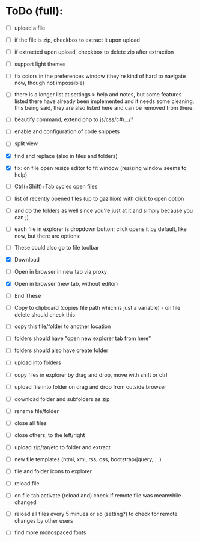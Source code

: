 # ToDo (full):
- [ ] upload a file
- [ ] if the file is zip, checkbox to extract it upon upload
- [ ] if extracted upon upload, checkbox to delete zip after extraction
- [ ] support light themes
- [ ] fix colors in the preferences window (they're kind of hard to navigate now, though not impossible)
- [ ] there is a longer list at settings > help and notes, but some features listed there have already been implemented and it needs some cleaning. this being said, they are also listed here and can be removed from there:

- [ ] beautify command, extend php to js/css/c#/.../?
- [ ] enable and configuration of code snippets
- [ ] split view
- [x] find and replace (also in files and folders)
- [x] fix: on file open resize editor to fit window (resizing window seems to help)
- [ ] Ctrl(+Shift)+Tab cycles open files
- [ ] list of recently opened files (up to gazillion) with click to open option
- [ ] and do the folders as well since you're just at it and simply because you can ;)
- [ ] each file in explorer is dropdown button; click opens it by default, like now, but there are options:
- [ ] These could also go to file toolbar
- [x] Download
- [ ] Open in browser in new tab via proxy
- [x] Open in browser (new tab, without editor)
- [ ] End These
- [ ] Copy to clipboard (copies file path which is just a variable) - on file delete should check this
- [ ] copy this file/folder to another location
- [ ] folders should have "open new explorer tab from here"
- [ ] folders should also have create folder
- [ ] upload into folders
- [ ] copy files in explorer by drag and drop, move with shift or ctrl
- [ ] upload file into folder on drag and drop from outside browser
- [ ] download folder and subfolders as zip
- [ ] rename file/folder
- [ ] close all files
- [ ] close others, to the left/right
- [ ] upload zip/tar/etc to folder and extract
- [ ] new file templates (html, xml, rss, css, bootstrap/jquery, ...)
- [ ] file and folder icons to explorer
- [ ] reload file
- [ ] on file tab activate (reload and) check if remote file was meanwhile changed
- [ ] reload all files every 5 minues or so (setting?) to check for remote changes by other users
- [ ] find more monospaced fonts